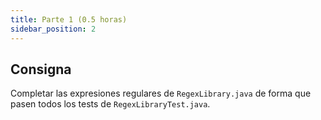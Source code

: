 ```yaml
---
title: Parte 1 (0.5 horas)
sidebar_position: 2
---
```

## Consigna
Completar las expresiones regulares de `RegexLibrary.java`  de forma que pasen todos los tests de `RegexLibraryTest.java`.
